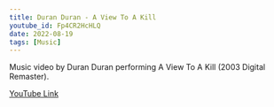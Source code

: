 ```yaml
---
title: Duran Duran - A View To A Kill
youtube_id: Fp4CR2HcHLQ
date: 2022-08-19
tags: [Music]
---
```

Music video by Duran Duran performing A View To A Kill (2003 Digital Remaster).

[YouTube Link](https://www.youtube.com/watch?v=Fp4CR2HcHLQ)
